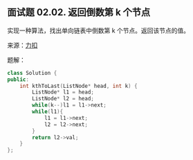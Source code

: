 ## 面试题 02.02. 返回倒数第 k 个节点
实现一种算法，找出单向链表中倒数第 k 个节点。返回该节点的值。

来源：[力扣](https://leetcode-cn.com/problems/kth-node-from-end-of-list-lcci/)

题解：
```C++
class Solution {
public:
    int kthToLast(ListNode* head, int k) {
        ListNode* l1 = head;
        ListNode* l2 = head;
        while(k--)l1 = l1->next;
        while(l1){
            l1 = l1->next;
            l2 = l2->next;
        }
        return l2->val;
    }
};
```

